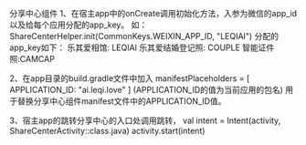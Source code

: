 分享中心组件
1、在宿主app中的onCreate调用初始化方法，入参为微信的app_id以及给每个应用分配的app_key。
如：ShareCenterHelper.init(CommonKeys.WEIXIN_APP_ID, "LEQIAI")
分配的app_key如下：
乐其爱相馆: LEQIAI
乐其爱结婚登记照: COUPLE
智能证件照:CAMCAP

2、在app目录的build.gradle文件中加入
manifestPlaceholders = [
APPLICATION_ID: "ai.leqi.love"
]
(APPLICATION_ID的值为当前应用的包名)
用于替换分享中心组件manifest文件中的APPLICATION_ID值。

3、宿主app的跳转分享中心的入口处调用跳转，
val intent = Intent(activity, ShareCenterActivity::class.java)
activity.start(intent)
